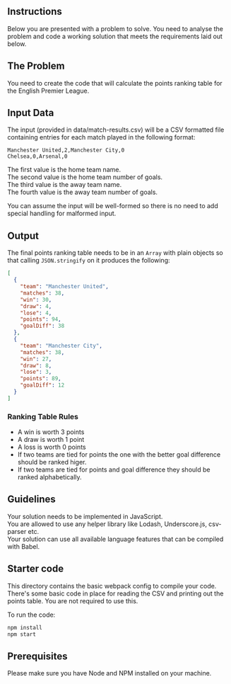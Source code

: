 ## Instructions

Below you are presented with a problem to solve.
You need to analyse the problem and code a working solution that meets the requirements laid out below.

## The Problem

You need to create the code that will calculate the points ranking table for the English Premier League.

## Input Data

The input (provided in data/match-results.csv) will be a CSV formatted file containing entries for each match played in the following format:

```csv
Manchester United,2,Manchester City,0
Chelsea,0,Arsenal,0
```

The first value is the home team name.  
The second value is the home team number of goals.  
The third value is the away team name.  
The fourth value is the away team number of goals.

You can assume the input will be well-formed so there is no need to add special handling for malformed input.

## Output

The final points ranking table needs to be in an `Array` with plain objects so that calling `JSON.stringify` on it produces the following:

```json
[
  {
    "team": "Manchester United",
    "matches": 38,
    "win": 30,
    "draw": 4,
    "lose": 4,
    "points": 94,
    "goalDiff": 38
  },
  {
    "team": "Manchester City",
    "matches": 38,
    "win": 27,
    "draw": 8,
    "lose": 3,
    "points": 89,
    "goalDiff": 12
  }
]
```

### Ranking Table Rules

- A win is worth 3 points
- A draw is worth 1 point
- A loss is worth 0 points
- If two teams are tied for points the one with the better goal difference should be ranked higer.
- If two teams are tied for points and goal difference they should be ranked alphabetically.

## Guidelines

Your solution needs to be implemented in JavaScript.  
You are allowed to use any helper library like Lodash, Underscore.js, csv-parser etc.  
Your solution can use all available language features that can be compiled with Babel.

## Starter code

This directory contains the basic webpack config to compile your code.  
There's some basic code in place for reading the CSV and printing out the points table. You are not required to use this.

To run the code:

```bash
npm install
npm start
```

## Prerequisites

Please make sure you have Node and NPM installed on your machine.
